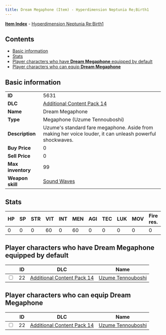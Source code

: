 ```yaml
---
title: Dream Megaphone (Item) - Hyperdimension Neptunia Re;Birth1
---
```


[**Item Index**](/neptunia/rb1/item/index.html) - [Hyperdimension Neptunia Re;Birth1](/neptunia/rb1)

## Contents

- [Basic information](#basic-information)
- [Stats](#stats)
- [Player characters who have **Dream Megaphone** equipped by default](#player-characters-who-have-dream-megaphone-equipped-by-default)
- [Player characters who can equip **Dream Megaphone**](#player-characters-who-can-equip-dream-megaphone)
## Basic information

|   |   |
| -- | -- |
| **ID** | 5631 |
| **DLC** | [Additional Content Pack 14](/neptunia/rb1/dlc/23-pack14.html) |
| **Name** | Dream Megaphone |
| **Type** | Megaphone (Uzume Tennouboshi) |
| **Description** | Uzume's standard fare megaphone. Aside from making her voice louder, it can unleash powerful shockwaves. |
| **Buy Price** | 0 |
| **Sell Price** | 0 |
| **Max inventory** | 99 |
| **Weapon skill** | [Sound Waves](/neptunia/rb1/skill/23-3701-sound-waves.html) |


## Stats

| HP | SP | STR | VIT | INT | MEN | AGI | TEC | LUK | MOV | Fire res. | Ice res. | Wind res. | Lightning res. |
| -- | -- | --- | --- | --- | --- | --- | --- | --- | --- | --------- | -------- | --------- | -------------- |
| 0 | 0 | 0 | 60 | 0 | 60 | 0 | 0 | 0 | 0 | 0 | 0 | 0 | 0 |


## Player characters who have **Dream Megaphone** equipped by default

|    | ID | DLC | Name |
| -- | -- | --- | ---- |
| <input type="checkbox" id="rb1-player-23-22" class="trackbox" /> | 22 | [Additional Content Pack 14](/neptunia/rb1/dlc/23-pack14.html) | [Uzume Tennouboshi](/neptunia/rb1/player/23-22-uzume-tennouboshi.html) |


## Player characters who can equip **Dream Megaphone**

|    | ID | DLC | Name |
| -- | -- | --- | ---- |
| <input type="checkbox" id="rb1-player-23-22" class="trackbox" /> | 22 | [Additional Content Pack 14](/neptunia/rb1/dlc/23-pack14.html) | [Uzume Tennouboshi](/neptunia/rb1/player/23-22-uzume-tennouboshi.html) |
